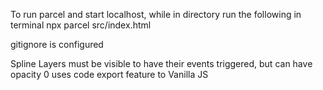 To run parcel and start localhost, while in directory run the following in terminal
npx parcel src/index.html

gitignore is configured

Spline
Layers must be visible to have their events triggered, but can have opacity 0
uses code export feature to Vanilla JS